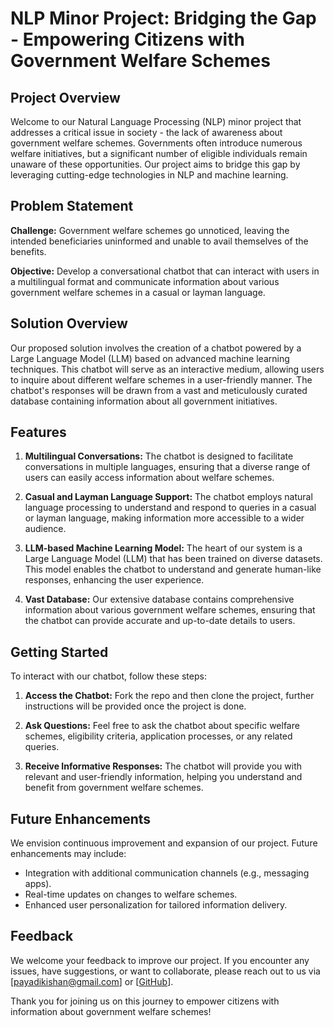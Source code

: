 # NLP Minor Project: Bridging the Gap - Empowering Citizens with Government Welfare Schemes

## Project Overview

Welcome to our Natural Language Processing (NLP) minor project that addresses a critical issue in society - the lack of awareness about government welfare schemes. Governments often introduce numerous welfare initiatives, but a significant number of eligible individuals remain unaware of these opportunities. Our project aims to bridge this gap by leveraging cutting-edge technologies in NLP and machine learning.

## Problem Statement

**Challenge:** Government welfare schemes go unnoticed, leaving the intended beneficiaries uninformed and unable to avail themselves of the benefits.

**Objective:** Develop a conversational chatbot that can interact with users in a multilingual format and communicate information about various government welfare schemes in a casual or layman language.

## Solution Overview

Our proposed solution involves the creation of a chatbot powered by a Large Language Model (LLM) based on advanced machine learning techniques. This chatbot will serve as an interactive medium, allowing users to inquire about different welfare schemes in a user-friendly manner. The chatbot's responses will be drawn from a vast and meticulously curated database containing information about all government initiatives.

## Features

1. **Multilingual Conversations:** The chatbot is designed to facilitate conversations in multiple languages, ensuring that a diverse range of users can easily access information about welfare schemes.

2. **Casual and Layman Language Support:** The chatbot employs natural language processing to understand and respond to queries in a casual or layman language, making information more accessible to a wider audience.

3. **LLM-based Machine Learning Model:** The heart of our system is a Large Language Model (LLM) that has been trained on diverse datasets. This model enables the chatbot to understand and generate human-like responses, enhancing the user experience.

4. **Vast Database:** Our extensive database contains comprehensive information about various government welfare schemes, ensuring that the chatbot can provide accurate and up-to-date details to users.

## Getting Started

To interact with our chatbot, follow these steps:

1. **Access the Chatbot:** Fork the repo and then clone the project, further instructions will be provided once the project is done.

2. **Ask Questions:** Feel free to ask the chatbot about specific welfare schemes, eligibility criteria, application processes, or any related queries.

3. **Receive Informative Responses:** The chatbot will provide you with relevant and user-friendly information, helping you understand and benefit from government welfare schemes.

## Future Enhancements

We envision continuous improvement and expansion of our project. Future enhancements may include:

- Integration with additional communication channels (e.g., messaging apps).
- Real-time updates on changes to welfare schemes.
- Enhanced user personalization for tailored information delivery.

## Feedback

We welcome your feedback to improve our project. If you encounter any issues, have suggestions, or want to collaborate, please reach out to us via [payadikishan@gmail.com] or [[GitHub](https://github.com/kishan2k2/NLP-Project)].

Thank you for joining us on this journey to empower citizens with information about government welfare schemes!

[email]: payadikishan@gmail.com
[GitHub]: https://github.com/kishan2k2/NLP-Project
